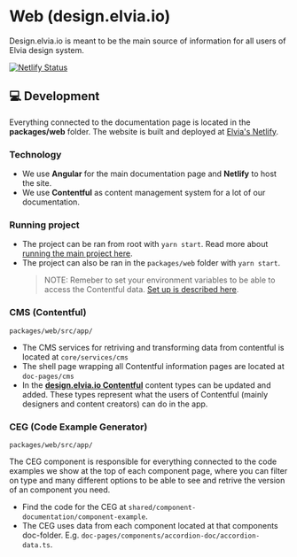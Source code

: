 # Web (design.elvia.io)

Design.elvia.io is meant to be the main source of information for all users of Elvia design system.

[![Netlify Status](https://api.netlify.com/api/v1/badges/a7c263fb-8570-458d-8d9e-4fb84fbb2f8e/deploy-status)](https://app.netlify.com/sites/elvis-designsystem/deploys)

## 💻 Development

Everything connected to the documentation page is located in the **packages/web** folder. The website is built
and deployed at [Elvia's Netlify](https://app.netlify.com/sites/elvis-designsystem/overview).

### Technology

- We use **Angular** for the main documentation page and **Netlify** to host the site.
- We use **Contentful** as content management system for a lot of our documentation.

### Running project

- The project can be ran from root with `yarn start`. Read more about
  [running the main project here](https://github.com/3lvia/designsystem#setup).
- The project can also be ran in the `packages/web` folder with `yarn start`.
  > NOTE: Remeber to set your environment variables to be able to access the Contentful data.
  > [Set up is described here](https://github.com/3lvia/designsystem#setup).

### CMS (Contentful)

`packages/web/src/app/`

- The CMS services for retriving and transforming data from contentful is located at `core/services/cms`
- The shell page wrapping all Contentful information pages are located at `doc-pages/cms`
- In the **[design.elvia.io Contentful](https://app.contentful.com/spaces/zez3t3t1iiwd/content_types)**
  content types can be updated and added. These types represent what the users of Contentful (mainly designers
  and content creators) can do in the app.

### CEG (Code Example Generator)

`packages/web/src/app/`

The CEG component is responsible for everything connected to the code examples we show at the top of each
component page, where you can filter on type and many different options to be able to see and retrive the
version of an component you need.

- Find the code for the CEG at `shared/component-documentation/component-example`.
- The CEG uses data from each component located at that components doc-folder. E.g.
  `doc-pages/components/accordion-doc/accordion-data.ts`.
